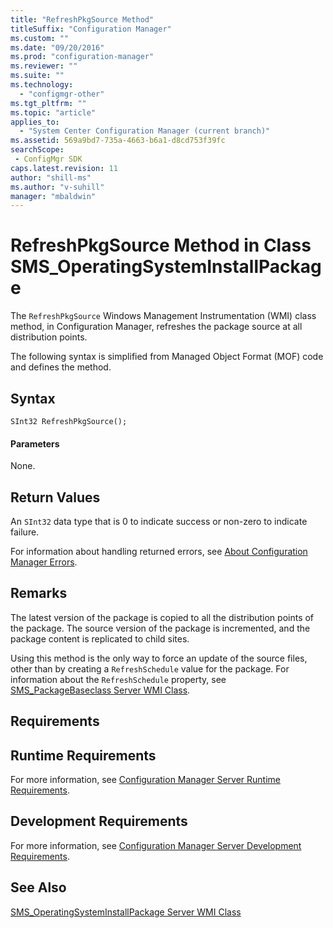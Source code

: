 ```yaml
---
title: "RefreshPkgSource Method"
titleSuffix: "Configuration Manager"
ms.custom: ""
ms.date: "09/20/2016"
ms.prod: "configuration-manager"
ms.reviewer: ""
ms.suite: ""
ms.technology:
  - "configmgr-other"
ms.tgt_pltfrm: ""
ms.topic: "article"
applies_to:
  - "System Center Configuration Manager (current branch)"
ms.assetid: 569a9bd7-735a-4663-b6a1-d8cd753f39fcsearchScope: - ConfigMgr SDK
caps.latest.revision: 11
author: "shill-ms"
ms.author: "v-suhill"
manager: "mbaldwin"
---
```

# RefreshPkgSource Method in Class SMS_OperatingSystemInstallPackage
The `RefreshPkgSource` Windows Management Instrumentation (WMI) class method, in Configuration Manager, refreshes the package source at all distribution points.  

 The following syntax is simplified from Managed Object Format (MOF) code and defines the method.  

## Syntax  

```  
SInt32 RefreshPkgSource();  
```  

#### Parameters  
 None.  

## Return Values  
 An `SInt32` data type that is 0 to indicate success or non-zero to indicate failure.  

 For information about handling returned errors, see [About Configuration Manager Errors](../../../develop/core/understand/about-configuration-manager-errors.md).  

## Remarks  
 The latest version of the package is copied to all the distribution points of the package. The source version of the package is incremented, and the package content is replicated to child sites.  

 Using this method is the only way to force an update of the source files, other than by creating a `RefreshSchedule` value for the package. For information about the `RefreshSchedule` property, see [SMS_PackageBaseclass Server WMI Class](../../../develop/reference/core/servers/configure/sms_packagebaseclass-server-wmi-class.md).  

## Requirements  

## Runtime Requirements  
 For more information, see [Configuration Manager Server Runtime Requirements](../../../develop/core/reqs/server-runtime-requirements.md).  

## Development Requirements  
 For more information, see [Configuration Manager Server Development Requirements](../../../develop/core/reqs/server-development-requirements.md).  

## See Also  
 [SMS_OperatingSystemInstallPackage Server WMI Class](../../../develop/reference/osd/sms_operatingsysteminstallpackage-server-wmi-class.md)
